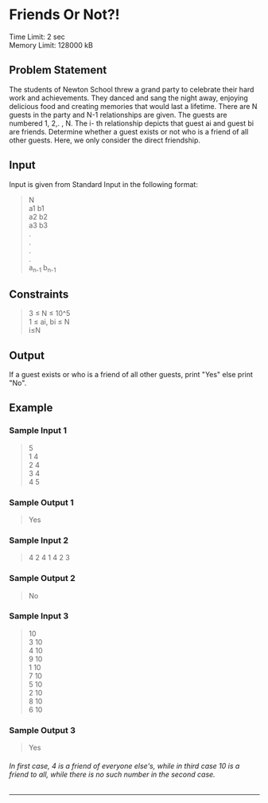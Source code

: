 # Friends Or Not?!
Time Limit: 2 sec <br>
Memory Limit: 128000 kB
## Problem Statement
The students of Newton School threw a grand party to celebrate their hard work and achievements. They danced and sang the night away, enjoying delicious food and creating memories that would last a lifetime.
There are N guests in the party and N-1 relationships are given. The guests are numbered 1, 2,. , N. The i- th relationship depicts that guest ai and guest bi are friends.
Determine whether a guest exists or not who is a friend of all other guests.
Here, we only consider the direct friendship.

## Input
Input is given from Standard Input in the following format:

> N <br>
> a1 b1 <br>
> a2 b2 <br>
> a3 b3<br>
> .<br>
> .<br>
> .<br>
> .<br>
> a<sub>n-1</sub> b<sub>n-1</sub> 


## Constraints
> 3 ≤ N ≤ 10^5 <br>
> 1 ≤ ai, bi ≤ N <br>
> i≤N
## Output
If a guest exists or who is a friend of all other guests, print "Yes" else print "No".
## Example
### Sample Input 1
> 5<br>
> 1 4<br>
> 2 4<br>
> 3 4<br>
> 4 5

### Sample Output 1
> Yes

### Sample Input 2
> 4
> 2 4
> 1 4
> 2 3

### Sample Output 2
> No

### Sample Input 3
> 10<br>
> 3 10<br>
> 4 10<br>
> 9 10<br>
> 1 10<br>
> 7 10<br>
> 5 10<br>
> 2 10<br>
> 8 10<br>
> 6 10

### Sample Output 3
> Yes <br>

<h6>In first case, 4 is a friend of everyone else's, while in third case 10 is a friend to all, while there is no such number in the second case.</h6>
<hr>
